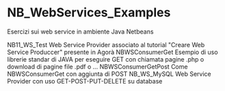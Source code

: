 # NB_WebServices_Examples
Esercizi sui web service in ambiente Java Netbeans

NB11_WS_Test	    Web Service Provider associato al tutorial "Creare Web Service Produccer" presente in Agorà
NBWSConsumerGet	  Esempio di uso librerie standar di JAVA per eseguire GET con chiamata pagine .php o download di pagine file .pdf o ...
NBWSConsumerGetPost	Come NBWSConsumerGet con aggiunta di POST
NB_WS_MySQL	       Web Service Provider con uso GET-POST-PUT-DELETE su database
